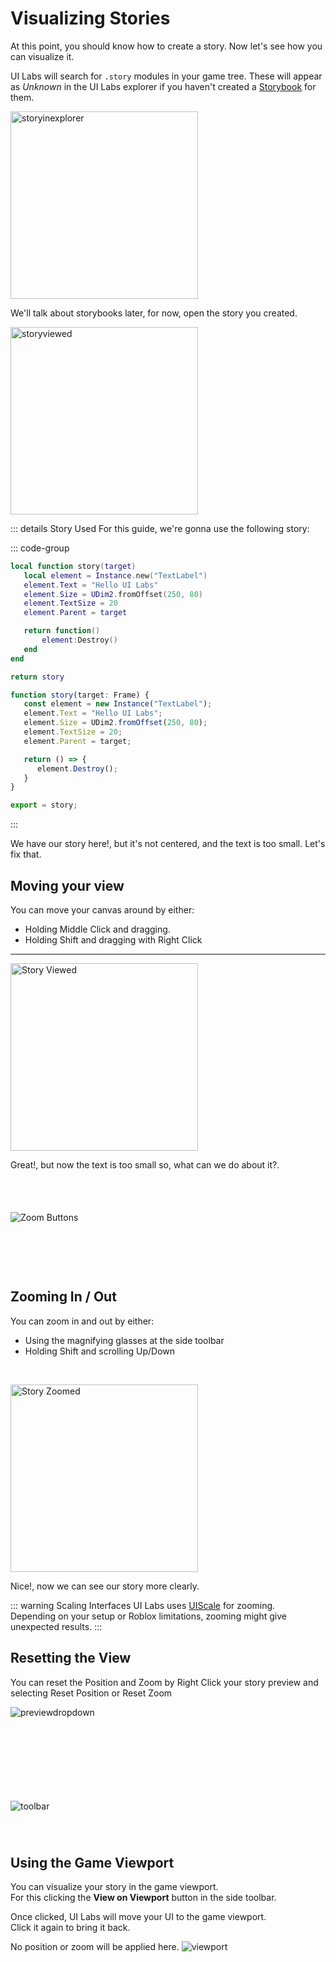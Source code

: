 # Visualizing Stories

At this point, you should know how to create a story. Now let's see how you can visualize it.


UI Labs will search for `.story` modules in your game tree. These will appear as *Unknown* in the UI Labs explorer if you haven't created a [Storybook](/docs/storybooks.md) for them.

<img class="image-label" src="/docs/plugin/visualize/storyinexplorer.png" alt="storyinexplorer" width="300"/>

We'll talk about storybooks later, for now, open the story you created.

<img class="image-label" src="/docs/plugin/visualize/storyviewed.png" alt="storyviewed" width="300"/>

::: details Story Used
For this guide, we're gonna use the following story:

::: code-group
```lua [Luau]
local function story(target)
   local element = Instance.new("TextLabel")
   element.Text = "Hello UI Labs"
   element.Size = UDim2.fromOffset(250, 80)
   element.TextSize = 20
   element.Parent = target

   return function()
	   element:Destroy()
   end
end

return story
```

```ts [Roblox-TS]
function story(target: Frame) {
   const element = new Instance("TextLabel");
   element.Text = "Hello UI Labs";
   element.Size = UDim2.fromOffset(250, 80); 
   element.TextSize = 20;
   element.Parent = target;

   return () => {
      element.Destroy();
   }
}

export = story;
```

:::

We have our story here!, but it's not centered, and the text is too small. Let's fix that.


## Moving your view

   You can move your canvas around by either: 
   
- Holding <span class="item-description">Middle Click</span> and dragging.<br/>
- Holding <span class="item-description">Shift</span> and dragging with <span class="item-description">Right Click</span>


---

<img class="image-label" src="/docs/plugin/visualize/storymoved.png" alt="Story Viewed" width="300" />


Great!, but now the text is too small so, what can we do about it?.

<div class="image-tip-holder" style="padding-top: 53px;">
   <div style="position: relative;">
      <img class="image-label" src="/docs/plugin/toolbar.png" alt="Zoom Buttons">
      <div class="image-selector" style="top: 36px; left: 14px; width: 42px; height: 77px;" />
   </div>
</div>

## Zooming In / Out
You can zoom in and out by either: 


-  Using the magnifying glasses at the side toolbar
-  Holding <span class="item-description">Shift</span> and scrolling Up/Down

<br/><span style="size: 0px"/>

<img class="image-label" src="/docs/plugin/visualize/storyzoomed.png" alt="Story Zoomed" width="300"/>


Nice!, now we can see our story more clearly.

::: warning Scaling Interfaces
   UI Labs uses [UIScale](https://create.roblox.com/docs/reference/engine/classes/UIScale) for zooming.<br/>
   Depending on your setup or Roblox limitations, zooming might give unexpected results.
:::

## Resetting the View

You can reset the Position and Zoom by <span class="item-description">Right Click</span> your story preview and selecting <span class="button-reference">Reset Position</span> or <span class="button-reference">Reset Zoom</span>

<div style="position: relative;">
   <img class="image-label" src="/docs/plugin/previewdropdown.png" alt="previewdropdown">
   <div class="image-selector" style="top: 190px; left: 42px; width: 220px; height: 58px;" />
</div>
 

<div class="image-tip-holder" style="padding-top: 75px;">
   <div style="position: relative;" >
      <img class="image-label" src="/docs/plugin/toolbar.png" alt="toolbar">
      <div class="image-selector" style="top: 108px; left: 15px; width: 41px; height: 41px;" />
   </div>
</div>

## Using the Game Viewport

You can visualize your story in the game viewport.<br/>
For this clicking the **View on Viewport** button in the side toolbar. 

Once clicked, UI Labs will move your UI to the game viewport.<br/>Click it again to bring it back.


<span class="tiphelp">No position or zoom will be applied here.</span>
<img class="image-label" src="/docs/plugin/visualize/inviewport.png" alt="viewport" />